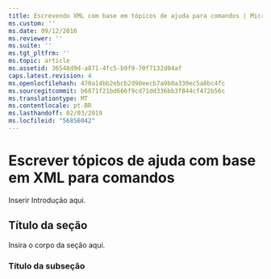 ```yaml
---
title: Escrevendo XML com base em tópicos de ajuda para comandos | Microsoft Docs
ms.custom: ''
ms.date: 09/12/2016
ms.reviewer: ''
ms.suite: ''
ms.tgt_pltfrm: ''
ms.topic: article
ms.assetid: 36548d9d-a871-4fc5-b9f9-70f7132d04af
caps.latest.revision: 4
ms.openlocfilehash: 470a14bb2ebcb2d90eecb7a9b0a330ec5a8bc4fc
ms.sourcegitcommit: b6871f21bd666f9cd71dd336bb3f844cf472b56c
ms.translationtype: MT
ms.contentlocale: pt-BR
ms.lasthandoff: 02/03/2019
ms.locfileid: "56856042"
---
```

# <a name="writing-xml-based-help-topics-for-commands"></a>Escrever tópicos de ajuda com base em XML para comandos

Inserir Introdução aqui.

## <a name="section-heading"></a>Título da seção

 Insira o corpo da seção aqui.

### <a name="subsection-heading"></a>Título da subseção
